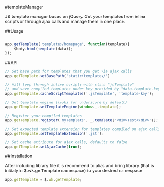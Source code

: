 #templateManager

JS template manager based on jQuery. Get your templates from inline scripts or through ajax calls and manage them in one place.

##Usage
```javascript

app.getTemplate('templates/homepage', function(template){
	$body.html(template(data));
});

```
##API
```javascript
// Set base path for templates that you get via ajax calls
app.getTemplate.setBasePath('static/templates/')

// Will loop through inline scripts with class "jsTemplate"
// and save compiled templates under key provided by "data-template-key" attribute on script tag
app.getTemplate.cacheScriptTemplates('.jsTemplate', 'template-key');

// Set template engine (looks for underscore by default)
app.getTemplate.setTemplateEngine(window._.template);

// Register your compiled templates
app.getTemplate.register('myTemplate', _.template('<div>Test</div>'));

// Set expected template extension for templates compiled on ajax calls, defaults to ".jst"
app.getTemplate.setTemplateExtension('.jst');

// Set cache attribute for ajax calls, defaults to false
app.getTemplate.setAjaxCache(true);

```


##Installation

After including library file it is recommend to alias and bring library (that is initialy in $.wk.getTemplate namespace) to your desired namespace.
 ```javascript
 app.getTemplate = $.wk.getTemplate;
```


